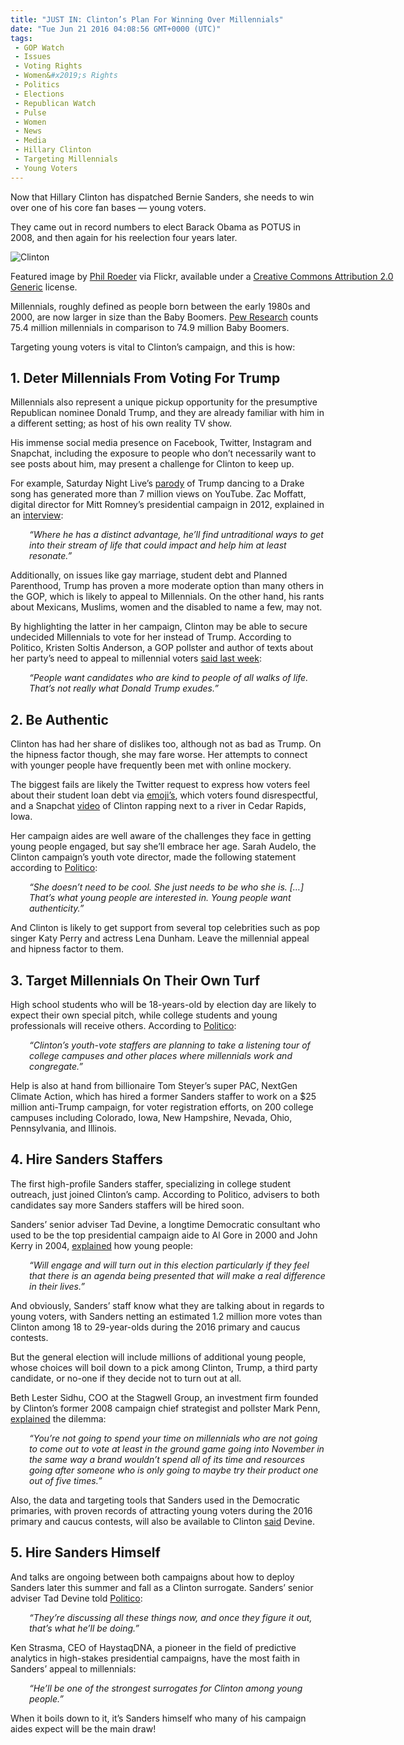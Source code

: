 ```yaml
---
title: "JUST IN: Clinton’s Plan For Winning Over Millennials"
date: "Tue Jun 21 2016 04:08:56 GMT+0000 (UTC)"
tags: 
 - GOP Watch
 - Issues
 - Voting Rights
 - Women&#x2019;s Rights
 - Politics
 - Elections
 - Republican Watch
 - Pulse
 - Women
 - News
 - Media
 - Hillary Clinton
 - Targeting Millennials
 - Young Voters
---
```

<p><!-- Quick Adsense WordPress Plugin: http://quicksense.net/ --></p><p>Now that Hillary Clinton has dispatched Bernie Sanders, she needs to win over one of his core fan bases &#x2014; young voters.</p><p>They came out in record numbers to elect Barack Obama as POTUS in 2008, and then again for his reelection four years later.</p><div id="attachment_138317" style="width: 650px" class="wp-caption aligncenter"><img class="size-full wp-image-138317" src="//i2.wp.com/cdn.liberalamerica.org/wp-content/uploads/2016/06/Hillary-Clinton-and-the-Youths.jpg?resize=640%2C449" alt="Clinton" srcset="//i2.wp.com/cdn.liberalamerica.org/wp-content/uploads/2016/06/Hillary-Clinton-and-the-Youths.jpg?resize=640%2C449 640w, //i2.wp.com/cdn.liberalamerica.org/wp-content/uploads/2016/06/Hillary-Clinton-and-the-Youths.jpg?resize=640%2C449 64w, //i2.wp.com/cdn.liberalamerica.org/wp-content/uploads/2016/06/Hillary-Clinton-and-the-Youths.jpg?resize=640%2C449 350w, //i2.wp.com/cdn.liberalamerica.org/wp-content/uploads/2016/06/Hillary-Clinton-and-the-Youths.jpg?resize=640%2C449 600w" sizes="(max-width: 640px) 100vw, 640px" data-recalc-dims="1">
<p class="wp-caption-text">Featured image by <a href="https://www.flickr.com/photos/tabor-roeder/20603495972" onclick="__gaTracker(&apos;send&apos;, &apos;event&apos;, &apos;outbound-article&apos;, &apos;https://www.flickr.com/photos/tabor-roeder/20603495972&apos;, &apos;Phil Roeder&apos;);">Phil Roeder</a> via Flickr, available under a <a href="https://creativecommons.org/licenses/by/2.0/" onclick="__gaTracker(&apos;send&apos;, &apos;event&apos;, &apos;outbound-article&apos;, &apos;https://creativecommons.org/licenses/by/2.0/&apos;, &apos;Creative Commons Attribution 2.0 Generic&apos;);">Creative Commons Attribution 2.0 Generic</a> license.</p>
</div><p>Millennials, roughly defined as people born between the early 1980s and 2000, are now larger in size than the Baby Boomers. <a href="http://www.pewresearch.org/fact-tank/2016/04/25/millennials-overtake-baby-boomers/" onclick="__gaTracker(&apos;send&apos;, &apos;event&apos;, &apos;outbound-article&apos;, &apos;http://www.pewresearch.org/fact-tank/2016/04/25/millennials-overtake-baby-boomers/&apos;, &apos;Pew Research&apos;);">Pew Research</a> counts 75.4 million millennials in comparison to 74.9 million Baby Boomers.</p><p>Targeting young voters is vital to Clinton&#x2019;s campaign, and this is how:</p><h2>1. Deter Millennials From Voting For Trump</h2><p>Millennials also represent a unique pickup opportunity for the presumptive Republican nominee Donald Trump, and they are already familiar with him in a different setting; as host of his own reality TV show.</p><p>His immense social media presence on Facebook, Twitter, Instagram and Snapchat, including the exposure to people who don&#x2019;t necessarily want to see posts about him, may present a challenge for Clinton to keep up.</p><p>For example, Saturday Night Live&#x2019;s <a href="https://www.youtube.com/watch?v=cjeORm4LMDk" onclick="__gaTracker(&apos;send&apos;, &apos;event&apos;, &apos;outbound-article&apos;, &apos;https://www.youtube.com/watch?v=cjeORm4LMDk&apos;, &apos;parody&apos;);">parody</a> of Trump dancing to a Drake song has generated more than 7 million views on YouTube. Zac Moffatt, digital director for Mitt Romney&#x2019;s presidential campaign in 2012, explained in an <a href="http://www.politico.com/story/2016/06/hillary-clinton-millennials-young-voters-224507" onclick="__gaTracker(&apos;send&apos;, &apos;event&apos;, &apos;outbound-article&apos;, &apos;http://www.politico.com/story/2016/06/hillary-clinton-millennials-young-voters-224507&apos;, &apos;interview&apos;);">interview</a>:</p><p style="padding-left: 30px;"><em>&#x201C;Where he has a distinct advantage, he&#x2019;ll find untraditional ways to get into their stream of life that could impact and help him at least resonate.&#x201D;</em></p><p>Additionally, on issues like gay marriage, student debt and Planned Parenthood, Trump has proven a more moderate option than many others in the GOP, which is likely to appeal to Millennials. On the other hand, his rants about Mexicans, Muslims, women and the disabled to name a few, may not.</p><p>By highlighting the latter in her campaign, Clinton may be able to secure undecided Millennials to vote for her instead of Trump. According to Politico, Kristen Soltis Anderson, a GOP pollster and author of texts about her party&#x2019;s need to appeal to millennial voters&#xA0;<a href="http://www.politico.com/story/2016/06/hillary-clinton-millennials-young-voters-224507" onclick="__gaTracker(&apos;send&apos;, &apos;event&apos;, &apos;outbound-article&apos;, &apos;http://www.politico.com/story/2016/06/hillary-clinton-millennials-young-voters-224507&apos;, &apos;said last week&apos;);">said last week</a>:</p><p style="padding-left: 30px;"><em>&#x201C;People want candidates who are kind to people of all walks of life. That&#x2019;s not really what Donald Trump exudes.&#x201D;</em></p><h2>2. Be Authentic</h2><p>Clinton has had her share of dislikes too, although not as bad as Trump. On the hipness factor though, she may fare worse. Her attempts to connect with younger people have frequently been met with online mockery.</p><p>The biggest fails are likely the Twitter request to express how voters feel about their student loan debt via <a href="http://www.msnbc.com/msnbc/hillary-clintons-attempt-use-emoji-backfires" onclick="__gaTracker(&apos;send&apos;, &apos;event&apos;, &apos;outbound-article&apos;, &apos;http://www.msnbc.com/msnbc/hillary-clintons-attempt-use-emoji-backfires&apos;, &apos;emoji\&apos;s&apos;);">emoji&#x2019;s</a>, which voters found disrespectful, and a Snapchat <a href="https://vine.co/v/erQH0K9JthD" onclick="__gaTracker(&apos;send&apos;, &apos;event&apos;, &apos;outbound-article&apos;, &apos;https://vine.co/v/erQH0K9JthD&apos;, &apos;video&apos;);">video</a> of Clinton rapping next to a river in Cedar Rapids, Iowa.</p><p>Her campaign aides are well aware of the challenges they face in getting young people engaged, but say she&#x2019;ll embrace her age. Sarah Audelo, the Clinton campaign&#x2019;s youth vote director, made the following statement according to <a href="http://www.politico.com/story/2016/06/hillary-clinton-millennials-young-voters-224507" onclick="__gaTracker(&apos;send&apos;, &apos;event&apos;, &apos;outbound-article&apos;, &apos;http://www.politico.com/story/2016/06/hillary-clinton-millennials-young-voters-224507&apos;, &apos;Politico&apos;);">Politico</a>:</p><p style="padding-left: 30px;"><em>&#x201C;She doesn&#x2019;t need to be cool. She just needs to be who she is. [&#x2026;] That&#x2019;s what young people are interested in. Young people want authenticity.&#x201D;</em></p><p>And Clinton is likely to get support from several top celebrities such as pop singer Katy Perry and actress Lena Dunham. Leave the millennial appeal and hipness factor to them.</p><h2>3. Target Millennials On Their Own Turf</h2><p>High school students who will be 18-years-old by election day are likely to expect their own special pitch, while college students and young professionals will receive others. According to <a href="http://www.politico.com/story/2016/06/hillary-clinton-millennials-young-voters-224507" onclick="__gaTracker(&apos;send&apos;, &apos;event&apos;, &apos;outbound-article&apos;, &apos;http://www.politico.com/story/2016/06/hillary-clinton-millennials-young-voters-224507&apos;, &apos;Politico&apos;);">Politico</a>:</p><p style="padding-left: 30px;"><em>&#x201C;Clinton&#x2019;s youth-vote staffers are planning to take a listening tour of college campuses and other places where millennials work and congregate.&#x201D;</em></p><p>Help is also at hand from billionaire Tom Steyer&#x2019;s super PAC, NextGen Climate Action, which has hired a former Sanders staffer to work on a $25 million anti-Trump campaign, for voter registration efforts, on 200 college campuses including Colorado, Iowa, New Hampshire, Nevada, Ohio, Pennsylvania, and Illinois.</p><h2>4. Hire Sanders Staffers</h2><p>The first high-profile Sanders staffer, specializing in college student outreach, just joined Clinton&#x2019;s camp. According to Politico, advisers to both candidates say more Sanders staffers will be hired soon.</p><p>Sanders&#x2019; senior adviser Tad Devine, a longtime Democratic consultant who used to be the top presidential campaign aide to Al Gore in 2000 and John Kerry in 2004, <a href="http://www.politico.com/story/2016/06/hillary-clinton-millennials-young-voters-224507" onclick="__gaTracker(&apos;send&apos;, &apos;event&apos;, &apos;outbound-article&apos;, &apos;http://www.politico.com/story/2016/06/hillary-clinton-millennials-young-voters-224507&apos;, &apos;explained&apos;);">explained</a> how young people:</p><p style="padding-left: 30px;"><em>&#x201C;Will engage and will turn out in this election particularly if they feel that there is an agenda being presented that will make a real difference in their lives.&#x201D;</em></p><p>And obviously, Sanders&#x2019; staff know what they are talking about in regards to young voters, with Sanders netting an estimated 1.2 million more votes than Clinton among 18 to 29-year-olds during the 2016 primary and caucus contests.</p><p>But the general election will include millions of additional young people, whose choices will boil down to a pick among Clinton, Trump, a third party candidate, or no-one if they decide not to turn out at all.</p><p>Beth Lester Sidhu, COO at the Stagwell Group, an investment firm founded by Clinton&#x2019;s former 2008 campaign chief strategist and pollster Mark Penn, <a href="http://www.politico.com/story/2016/06/hillary-clinton-millennials-young-voters-224507" onclick="__gaTracker(&apos;send&apos;, &apos;event&apos;, &apos;outbound-article&apos;, &apos;http://www.politico.com/story/2016/06/hillary-clinton-millennials-young-voters-224507&apos;, &apos;explained&apos;);">explained</a> the dilemma:</p><p style="padding-left: 30px;"><em>&#x201C;You&#x2019;re not going to spend your time on millennials who are not going to come out to vote at least in the ground game going into November in the same way a brand wouldn&#x2019;t spend all of its time and resources going after someone who is only going to maybe try their product one out of five times.&#x201D;</em></p><p>Also, the data and targeting tools that Sanders used in the Democratic primaries, with proven records of attracting young voters during the 2016 primary and caucus contests, will also be available to Clinton&#xA0;<a href="http://www.politico.com/story/2016/06/hillary-clinton-millennials-young-voters-224507" onclick="__gaTracker(&apos;send&apos;, &apos;event&apos;, &apos;outbound-article&apos;, &apos;http://www.politico.com/story/2016/06/hillary-clinton-millennials-young-voters-224507&apos;, &apos;said&apos;);">said</a> Devine.</p><p><!-- Quick Adsense WordPress Plugin: http://quicksense.net/ --></p><h2>5. Hire Sanders Himself</h2><p>And talks are ongoing between both campaigns about how to deploy Sanders later this summer and fall as a Clinton surrogate. Sanders&#x2019; senior adviser Tad Devine told <a href="http://www.politico.com/story/2016/06/hillary-clinton-millennials-young-voters-224507" onclick="__gaTracker(&apos;send&apos;, &apos;event&apos;, &apos;outbound-article&apos;, &apos;http://www.politico.com/story/2016/06/hillary-clinton-millennials-young-voters-224507&apos;, &apos;Politico&apos;);">Politico</a>:</p><p style="padding-left: 30px;"><em>&#x201C;They&#x2019;re discussing all these things now, and once they figure it out, that&#x2019;s what he&#x2019;ll be doing.&#x201D;</em></p><p>Ken Strasma, CEO of HaystaqDNA, a pioneer in the field of predictive analytics in high-stakes presidential campaigns, have the most faith in Sanders&#x2019; appeal to millennials:</p><p style="padding-left: 30px;"><em>&#x201C;He&#x2019;ll be one of the strongest surrogates for Clinton among young people.&#x201D;</em></p><p>When it boils down to it, it&#x2019;s Sanders himself who many of his campaign aides expect will be the main draw!</p><div style="font-size:0px;height:0px;line-height:0px;margin:0;padding:0;clear:both"></div>